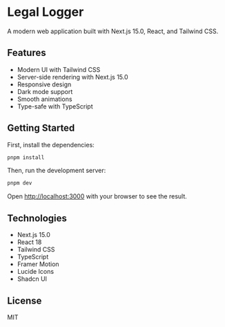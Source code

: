 # Legal Logger

A modern web application built with Next.js 15.0, React, and Tailwind CSS.

## Features

- Modern UI with Tailwind CSS
- Server-side rendering with Next.js 15.0
- Responsive design
- Dark mode support
- Smooth animations
- Type-safe with TypeScript

## Getting Started

First, install the dependencies:

```bash
pnpm install
```

Then, run the development server:

```bash
pnpm dev
```

Open [http://localhost:3000](http://localhost:3000) with your browser to see the result.

## Technologies

- Next.js 15.0
- React 18
- Tailwind CSS
- TypeScript
- Framer Motion
- Lucide Icons
- Shadcn UI

## License

MIT
